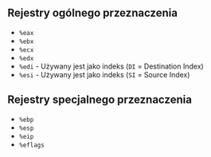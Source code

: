 ## Rejestry ogólnego przeznaczenia

- `%eax`
- `%ebx`
- `%ecx`
- `%edx`
- `%edi` - Używany jest jako indeks (`DI` = Destination Index)
- `%esi` - Używany jest jako indeks (`SI` = Source Index)

## Rejestry specjalnego przeznaczenia

- `%ebp`
- `%esp`
- `%eip`
- `%eflags`

